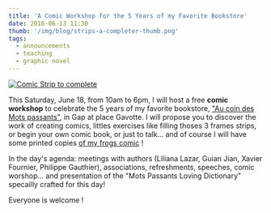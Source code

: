 ```yaml
---
title: 'A Comic Workshop for the 5 Years of my Favorite Bookstore'
date: 2016-06-13 11:30
thumb: '/img/blog/strips-a-completer-thumb.png'
tags:
  - announcements
  - teaching
  - graphic novel
---
```

[![Comic Strip to complete](/img/blog/strips-a-completer-thumb.png)](/img/blog/strips-a-completer.png)

This Saturday, June 18, from 10am to 6pm,  I will host a free **comic workshop** to celebrate the 5 years of my favorite bookstore, ["Au coin des Mots passants"](https://www.facebook.com/Librairie-Papeterie-Au-coin-des-mots-passants-146604752076713/), in Gap at place Gavotte.
I will propose you to discover the work of creating comics, littles exercises like filling thoses 3 frames strips, or begin your own comic book, or just to talk… and of course I will have some printed copies [of my frogs comic](../comics/climate-frogs) !

In the day's agenda: meetings with authors (Liliana Lazar, Guian Jian, Xavier Fournier, Philippe Gauthier), associations, refreshments, speeches, comic worshop… and presentation of the "Mots Passants Loving Dictionary" specailly crafted for this day!

Everyone is welcome !
